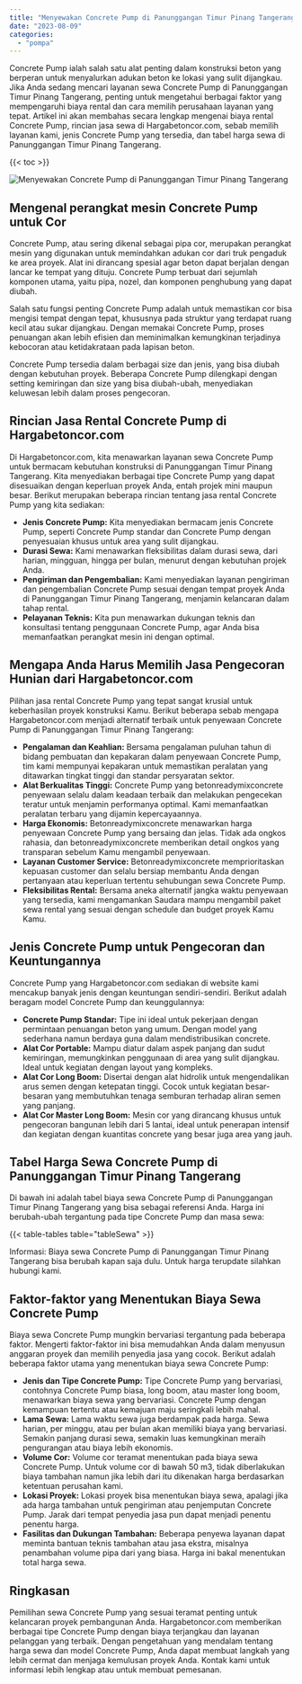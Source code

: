 ```yaml
---
title: "Menyewakan Concrete Pump di Panunggangan Timur Pinang Tangerang"
date: "2023-08-09"
categories: 
  - "pompa"
---
```




Concrete Pump ialah salah satu alat penting dalam konstruksi beton yang berperan untuk menyalurkan adukan beton ke lokasi yang sulit dijangkau. Jika Anda sedang mencari layanan sewa Concrete Pump di Panunggangan Timur Pinang Tangerang, penting untuk mengetahui berbagai faktor yang mempengaruhi biaya rental dan cara memilih perusahaan layanan yang tepat. Artikel ini akan membahas secara lengkap mengenai biaya rental Concrete Pump, rincian jasa sewa di Hargabetoncor.com, sebab memilih layanan kami, jenis Concrete Pump yang tersedia, dan tabel harga sewa di Panunggangan Timur Pinang Tangerang.

{{< toc >}}

![Menyewakan Concrete Pump di Panunggangan Timur Pinang Tangerang](https://hargareadymixid.github.io/pompa/concrete-pump%20(18).png)

## Mengenal perangkat mesin Concrete Pump untuk Cor

Concrete Pump, atau sering dikenal sebagai pipa cor, merupakan perangkat mesin yang digunakan untuk memindahkan adukan cor dari truk pengaduk ke area proyek. Alat ini dirancang spesial agar beton dapat berjalan dengan lancar ke tempat yang dituju. Concrete Pump terbuat dari sejumlah komponen utama, yaitu pipa, nozel, dan komponen penghubung yang dapat diubah.

Salah satu fungsi penting Concrete Pump adalah untuk memastikan cor bisa mengisi tempat dengan tepat, khususnya pada struktur yang terdapat ruang kecil atau sukar dijangkau. Dengan memakai Concrete Pump, proses penuangan akan lebih efisien dan meminimalkan kemungkinan terjadinya kebocoran atau ketidakrataan pada lapisan beton.

Concrete Pump tersedia dalam berbagai size dan jenis, yang bisa diubah dengan kebutuhan proyek. Beberapa Concrete Pump dilengkapi dengan setting kemiringan dan size yang bisa diubah-ubah, menyediakan keluwesan lebih dalam proses pengecoran.

## Rincian Jasa Rental Concrete Pump di Hargabetoncor.com

Di Hargabetoncor.com, kita menawarkan layanan sewa Concrete Pump untuk bermacam kebutuhan konstruksi di Panunggangan Timur Pinang Tangerang. Kita menyediakan berbagai tipe Concrete Pump yang dapat disesuaikan dengan keperluan proyek Anda, entah projek mini maupun besar. Berikut merupakan beberapa rincian tentang jasa rental Concrete Pump yang kita sediakan:

- **Jenis Concrete Pump:** Kita menyediakan bermacam jenis Concrete Pump, seperti Concrete Pump standar dan Concrete Pump dengan penyesuaian khusus untuk area yang sulit dijangkau.
- **Durasi Sewa:** Kami menawarkan fleksibilitas dalam durasi sewa, dari harian, mingguan, hingga per bulan, menurut dengan kebutuhan projek Anda.
- **Pengiriman dan Pengembalian:** Kami menyediakan layanan pengiriman dan pengembalian Concrete Pump sesuai dengan tempat proyek Anda di Panunggangan Timur Pinang Tangerang, menjamin kelancaran dalam tahap rental.
- **Pelayanan Teknis:** Kita pun menawarkan dukungan teknis dan konsultasi tentang penggunaan Concrete Pump, agar Anda bisa memanfaatkan perangkat mesin ini dengan optimal.

## Mengapa Anda Harus Memilih Jasa Pengecoran Hunian dari Hargabetoncor.com

Pilihan jasa rental Concrete Pump yang tepat sangat krusial untuk keberhasilan proyek konstruksi Kamu. Berikut beberapa sebab mengapa Hargabetoncor.com menjadi alternatif terbaik untuk penyewaan Concrete Pump di Panunggangan Timur Pinang Tangerang:

- **Pengalaman dan Keahlian:** Bersama pengalaman puluhan tahun di bidang pembuatan dan kepakaran dalam penyewaan Concrete Pump, tim kami mempunyai kepakaran untuk memastikan peralatan yang ditawarkan tingkat tinggi dan standar persyaratan sektor.
- **Alat Berkualitas Tinggi:** Concrete Pump yang betonreadymixconcrete penyewaan selalu dalam keadaan terbaik dan melakukan pengecekan teratur untuk menjamin performanya optimal. Kami memanfaatkan peralatan terbaru yang dijamin kepercayaannya.
- **Harga Ekonomis:** Betonreadymixconcrete menawarkan harga penyewaan Concrete Pump yang bersaing dan jelas. Tidak ada ongkos rahasia, dan betonreadymixconcrete memberikan detail ongkos yang transparan sebelum Kamu mengambil penyewaan.
- **Layanan Customer Service:** Betonreadymixconcrete memprioritaskan kepuasan customer dan selalu bersiap membantu Anda dengan pertanyaan atau keperluan tertentu sehubungan sewa Concrete Pump.
- **Fleksibilitas Rental:** Bersama aneka alternatif jangka waktu penyewaan yang tersedia, kami mengamankan Saudara mampu mengambil paket sewa rental yang sesuai dengan schedule dan budget proyek Kamu Kamu.

## Jenis Concrete Pump untuk Pengecoran dan Keuntungannya

Concrete Pump yang Hargabetoncor.com sediakan di website kami mencakup banyak jenis dengan keuntungan sendiri-sendiri. Berikut adalah beragam model Concrete Pump dan keunggulannya:

- **Concrete Pump Standar:** Tipe ini ideal untuk pekerjaan dengan permintaan penuangan beton yang umum. Dengan model yang sederhana namun berdaya guna dalam mendistribusikan concrete.
- **Alat Cor Portable:** Mampu diatur dalam aspek panjang dan sudut kemiringan, memungkinkan penggunaan di area yang sulit dijangkau. Ideal untuk kegiatan dengan layout yang kompleks.
- **Alat Cor Long Boom:** Disertai dengan alat hidrolik untuk mengendalikan arus semen dengan ketepatan tinggi. Cocok untuk kegiatan besar-besaran yang membutuhkan tenaga semburan terhadap aliran semen yang panjang.
- **Alat Cor Master Long Boom:** Mesin cor yang dirancang khusus untuk pengecoran bangunan lebih dari 5 lantai, ideal untuk penerapan intensif dan kegiatan dengan kuantitas concrete yang besar juga area yang jauh.

## Tabel Harga Sewa Concrete Pump di Panunggangan Timur Pinang Tangerang

Di bawah ini adalah tabel biaya sewa Concrete Pump di Panunggangan Timur Pinang Tangerang yang bisa sebagai referensi Anda. Harga ini berubah-ubah tergantung pada tipe Concrete Pump dan masa sewa:

{{< table-tables table="tableSewa" >}}

Informasi: Biaya sewa Concrete Pump di Panunggangan Timur Pinang Tangerang bisa berubah kapan saja dulu. Untuk harga terupdate silahkan hubungi kami.

## Faktor-faktor yang Menentukan Biaya Sewa Concrete Pump

Biaya sewa Concrete Pump mungkin bervariasi tergantung pada beberapa faktor. Mengerti faktor-faktor ini bisa memudahkan Anda dalam menyusun anggaran proyek dan memilih penyedia jasa yang cocok. Berikut adalah beberapa faktor utama yang menentukan biaya sewa Concrete Pump:

- **Jenis dan Tipe Concrete Pump:** Tipe Concrete Pump yang bervariasi, contohnya Concrete Pump biasa, long boom, atau master long boom, menawarkan biaya sewa yang bervariasi. Concrete Pump dengan kemampuan tertentu atau kemajuan maju seringkali lebih mahal.
- **Lama Sewa:** Lama waktu sewa juga berdampak pada harga. Sewa harian, per minggu, atau per bulan akan memiliki biaya yang bervariasi. Semakin panjang durasi sewa, semakin luas kemungkinan meraih pengurangan atau biaya lebih ekonomis.
- **Volume Cor:** Volume cor teramat menentukan pada biaya sewa Concrete Pump. Untuk volume cor di bawah 50 m3, tidak diberlakukan biaya tambahan namun jika lebih dari itu dikenakan harga berdasarkan ketentuan perusahan kami.
- **Lokasi Proyek:** Lokasi proyek bisa menentukan biaya sewa, apalagi jika ada harga tambahan untuk pengiriman atau penjemputan Concrete Pump. Jarak dari tempat penyedia jasa pun dapat menjadi penentu penentu harga.
- **Fasilitas dan Dukungan Tambahan:** Beberapa penyewa layanan dapat meminta bantuan teknis tambahan atau jasa ekstra, misalnya penambahan volume pipa dari yang biasa. Harga ini bakal menentukan total harga sewa.

## Ringkasan

Pemilihan sewa Concrete Pump yang sesuai teramat penting untuk kelancaran proyek pembangunan Anda. Hargabetoncor.com memberikan berbagai tipe Concrete Pump dengan biaya terjangkau dan layanan pelanggan yang terbaik. Dengan pengetahuan yang mendalam tentang harga sewa dan model Concrete Pump, Anda dapat membuat langkah yang lebih cermat dan menjaga kemulusan proyek Anda. Kontak kami untuk informasi lebih lengkap atau untuk membuat pemesanan.
